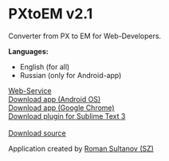 PXtoEM v2.1
======

Converter from PX to EM for Web-Developers.

<b>Languages:</b>
- English (for all)
- Russian (only for Android-app)

<a href="http://sezex.ru/works/pxtoem/">Web-Service</a><br>
<a href="http://sezex.ru/PXtoEM.apk">Download app (Android OS)</a><br>
<a href="http://sezex.ru/PXtoEM.crx">Download app (Google Chrome)</a><br>
<a href="http://sezex.ru/PXtoEM.sublime-package">Download plugin for Sublime Text 3</a><br>
<br>
<a href="https://github.com/sezoid/PXtoEM/archive/master.zip">Download source</a><br>

Application created by <a href="http:/sezex.ru/">Roman Sultanov (SZ)</a>
